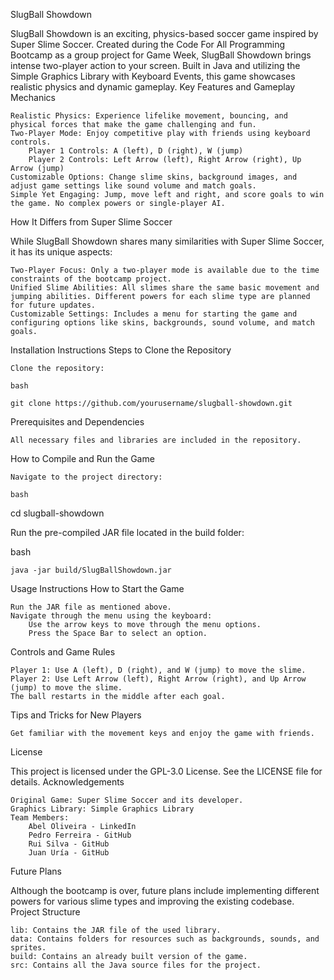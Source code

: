 SlugBall Showdown

SlugBall Showdown is an exciting, physics-based soccer game inspired by Super Slime Soccer. Created during the Code For All Programming Bootcamp as a group project for Game Week, SlugBall Showdown brings intense two-player action to your screen. Built in Java and utilizing the Simple Graphics Library with Keyboard Events, this game showcases realistic physics and dynamic gameplay.
Key Features and Gameplay Mechanics

    Realistic Physics: Experience lifelike movement, bouncing, and physical forces that make the game challenging and fun.
    Two-Player Mode: Enjoy competitive play with friends using keyboard controls.
        Player 1 Controls: A (left), D (right), W (jump)
        Player 2 Controls: Left Arrow (left), Right Arrow (right), Up Arrow (jump)
    Customizable Options: Change slime skins, background images, and adjust game settings like sound volume and match goals.
    Simple Yet Engaging: Jump, move left and right, and score goals to win the game. No complex powers or single-player AI.

How It Differs from Super Slime Soccer

While SlugBall Showdown shares many similarities with Super Slime Soccer, it has its unique aspects:

    Two-Player Focus: Only a two-player mode is available due to the time constraints of the bootcamp project.
    Unified Slime Abilities: All slimes share the same basic movement and jumping abilities. Different powers for each slime type are planned for future updates.
    Customizable Settings: Includes a menu for starting the game and configuring options like skins, backgrounds, sound volume, and match goals.

Installation Instructions
Steps to Clone the Repository

    Clone the repository:

    bash

    git clone https://github.com/yourusername/slugball-showdown.git

Prerequisites and Dependencies

    All necessary files and libraries are included in the repository.

How to Compile and Run the Game

    Navigate to the project directory:

    bash

cd slugball-showdown

Run the pre-compiled JAR file located in the build folder:

bash

    java -jar build/SlugBallShowdown.jar

Usage Instructions
How to Start the Game

    Run the JAR file as mentioned above.
    Navigate through the menu using the keyboard:
        Use the arrow keys to move through the menu options.
        Press the Space Bar to select an option.

Controls and Game Rules

    Player 1: Use A (left), D (right), and W (jump) to move the slime.
    Player 2: Use Left Arrow (left), Right Arrow (right), and Up Arrow (jump) to move the slime.
    The ball restarts in the middle after each goal.

Tips and Tricks for New Players

    Get familiar with the movement keys and enjoy the game with friends.

License

This project is licensed under the GPL-3.0 License. See the LICENSE file for details.
Acknowledgements

    Original Game: Super Slime Soccer and its developer.
    Graphics Library: Simple Graphics Library
    Team Members:
        Abel Oliveira - LinkedIn
        Pedro Ferreira - GitHub
        Rui Silva - GitHub
        Juan Uría - GitHub

Future Plans

Although the bootcamp is over, future plans include implementing different powers for various slime types and improving the existing codebase.
Project Structure

    lib: Contains the JAR file of the used library.
    data: Contains folders for resources such as backgrounds, sounds, and sprites.
    build: Contains an already built version of the game.
    src: Contains all the Java source files for the project.
